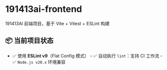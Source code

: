 # 191413ai-frontend
191413AI 前端项目，基于 Vite + Vitest + ESLint 构建
## 📦 当前项目状态
- ✅ 使用 **ESLint v9**（Flat Config 模式） - ✅ 自动执行 `lint`：支持 CI 工作流 - ✅ `Node.js v20.x` 环境兼容

